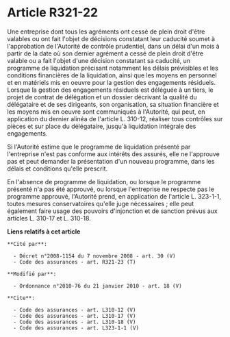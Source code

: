 # Article R321-22

Une entreprise dont tous les agréments ont cessé de plein droit d'être valables ou ont fait l'objet de décisions constatant
leur caducité soumet à l'approbation de l'Autorité de contrôle prudentiel, dans un délai d'un mois à partir de la date où son
dernier agrément a cessé de plein droit d'être valable ou a fait l'objet d'une décision constatant sa caducité, un programme
de liquidation précisant notamment les délais prévisibles et les conditions financières de la liquidation, ainsi que les
moyens en personnel et en matériels mis en oeuvre pour la gestion des engagements résiduels. Lorsque la gestion des
engagements résiduels est déléguée à un tiers, le projet de contrat de délégation et un dossier décrivant la qualité du
délégataire et de ses dirigeants, son organisation, sa situation financière et les moyens mis en oeuvre sont communiqués à
l'Autorité, qui peut, en application du dernier alinéa de l'article L. 310-12, réaliser tous contrôles sur pièces et sur
place du délégataire, jusqu'à liquidation intégrale des engagements. 

Si l'Autorité estime que le programme de liquidation présenté par l'entreprise n'est pas conforme aux intérêts des assurés,
elle ne l'approuve pas et peut demander la présentation d'un nouveau programme, dans les délais et conditions qu'elle
prescrit. 

En l'absence de programme de liquidation, ou lorsque le programme présenté n'a pas été approuvé, ou lorsque l'entreprise ne
respecte pas le programme approuvé, l'Autorité prend, en application de l'article L. 323-1-1, toutes mesures conservatoires
qu'elle juge nécessaires ; elle peut également faire usage des pouvoirs d'injonction et de sanction prévus aux articles L.
310-17 et L. 310-18.

**Liens relatifs à cet article**

	**Cité par**:

	  - Décret n°2008-1154 du 7 novembre 2008 - art. 30 (V)
	  - Code des assurances - art. R321-23 (T)

	**Modifié par**:

	  - Ordonnance n°2010-76 du 21 janvier 2010 - art. 18 (V)

	**Cite**:

	  - Code des assurances - art. L310-12 (V)
	  - Code des assurances - art. L310-17 (V)
	  - Code des assurances - art. L310-18 (V)
	  - Code des assurances - art. L323-1-1 (V)
